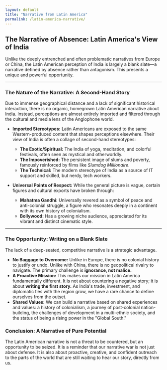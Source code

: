 ```yaml
---
layout: default
title: "Narrative from Latin America"
permalink: /latin-america-narrative/
---
```


## The Narrative of Absence: Latin America's View of India

Unlike the deeply entrenched and often problematic narratives from Europe or China, the Latin American perception of India is largely a blank slate—a narrative defined by absence rather than antagonism. This presents a unique and powerful opportunity.

---

### The Nature of the Narrative: A Second-Hand Story

Due to immense geographical distance and a lack of significant historical interaction, there is no organic, homegrown Latin American narrative about India. Instead, perceptions are almost entirely imported and filtered through the cultural and media lens of the Anglophone world.

*   **Imported Stereotypes:** Latin Americans are exposed to the same Western-produced content that shapes perceptions elsewhere. Their view of India is often a collage of second-hand stereotypes:
    *   **The Exotic/Spiritual:** The India of yoga, meditation, and colorful festivals, often seen as mystical and otherworldly.
    *   **The Impoverished:** The persistent image of slums and poverty, famously reinforced by films like *Slumdog Millionaire*.
    *   **The Technical:** The modern stereotype of India as a source of IT support and skilled, but nerdy, tech workers.

*   **Universal Points of Respect:** While the general picture is vague, certain figures and cultural exports have broken through:
    *   **Mahatma Gandhi:** Universally revered as a symbol of peace and anti-colonial struggle, a figure who resonates deeply in a continent with its own history of colonialism.
    *   **Bollywood:** Has a growing niche audience, appreciated for its vibrant and distinct cinematic style.

---

### The Opportunity: Writing on a Blank Slate

The lack of a deep-seated, competitive narrative is a strategic advantage.

*   **No Baggage to Overcome:** Unlike in Europe, there is no colonial history to justify or undo. Unlike with China, there is no geopolitical rivalry to navigate. The primary challenge is **ignorance, not malice.**
*   **A Proactive Mission:** This makes our mission in Latin America fundamentally different. It is not about countering a negative story; it is about **writing the first story.** As India's trade, investment, and diplomatic ties with the region grow, we have a rare chance to define ourselves from the outset.
*   **Shared Values:** We can build a narrative based on shared experiences and values: a history of colonialism, a journey of post-colonial nation-building, the challenges of development in a multi-ethnic society, and the status of being a rising power in the "Global South."

### Conclusion: A Narrative of Pure Potential

The Latin American narrative is not a threat to be countered, but an opportunity to be seized. It is a reminder that our narrative war is not just about defense. It is also about proactive, creative, and confident outreach to the parts of the world that are still waiting to hear our story, directly from us.
